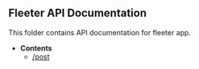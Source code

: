 **Fleeter API Documentation**
---

This folder contains API documentation for fleeter app.

* **Contents**
    * [/post](post.md)
